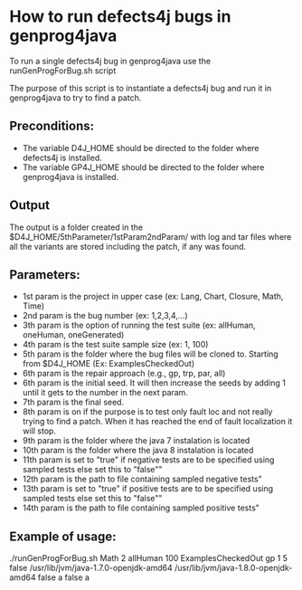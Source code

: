 # How to run defects4j bugs in genprog4java

To run a single defects4j bug in genprog4java use the runGenProgForBug.sh script

The purpose of this script is to instantiate a defects4j bug and run it in genprog4java to try to find a patch.

## Preconditions:

* The variable D4J_HOME should be directed to the folder where defects4j is installed.
* The variable GP4J_HOME should be directed to the folder where genprog4java is installed.

## Output

The output is a folder created in the $D4J_HOME/5thParameter/1stParam2ndParam/ with log and tar files where all the variants are stored including the patch, if any was found. 

## Parameters:

* 1st param is the project in upper case (ex: Lang, Chart, Closure, Math, Time)
* 2nd param is the bug number (ex: 1,2,3,4,...)
* 3th param is the option of running the test suite (ex: allHuman, oneHuman, oneGenerated)
* 4th param is the test suite sample size (ex: 1, 100)
* 5th param is the folder where the bug files will be cloned to. Starting from $D4J_HOME (Ex: ExamplesCheckedOut)
* 6th param is the repair approach (e.g., gp, trp, par, all)
* 6th param is the initial seed. It will then increase the seeds by adding 1 until it gets to the number in the next param.
* 7th param is the final seed.
* 8th param is on if the purpose is to test only fault loc and not really trying to find a patch. When it has reached the end of fault localization it will stop.
* 9th param is the folder where the java 7 instalation is located
* 10th param is the folder where the java 8 instalation is located
* 11th param is set to \"true\" if negative tests are to be specified using sampled tests else set this to \"false\""
* 12th param is the path to file containing sampled negative tests"
* 13th param is set to \"true\" if positive tests are to be specified using sampled tests else set this to \"false\""
* 14th param is the path to file containing sampled positive tests"

## Example of usage:

./runGenProgForBug.sh Math 2 allHuman 100 ExamplesCheckedOut gp 1 5 false /usr/lib/jvm/java-1.7.0-openjdk-amd64 /usr/lib/jvm/java-1.8.0-openjdk-amd64 false a false a
